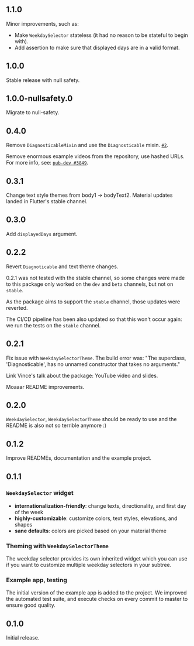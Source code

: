 ## 1.1.0

Minor improvements, such as:
* Make `WeekdaySelector` stateless (it had no reason to be stateful to begin with).
* Add assertion to make sure that displayed days are in a valid format.

## 1.0.0

Stable release with null safety.

## 1.0.0-nullsafety.0

Migrate to null-safety.

## 0.4.0

Remove `DiagnosticableMixin` and use the `Diagnosticable` mixin. [`#2`](https://github.com/smaho-engineering/weekday_selector/pull/2).

Remove enormous example videos from the repository, use hashed URLs. For more info, see: [`pub-dev #3849`](https://github.com/dart-lang/pub-dev/issues/3849).

## 0.3.1

Change text style themes from body1 -> bodyText2. Material updates landed in Flutter's stable channel.

## 0.3.0

Add `displayedDays` argument.

## 0.2.2

Revert `Diagnoticable` and text theme changes.

0.2.1 was not tested with the stable channel, so some changes were made to this package only worked on the `dev` and `beta` channels, but not on `stable`.

As the package aims to support the `stable` channel, those updates were reverted.

The CI/CD pipeline has been also updated so that this won't occur again: we run the tests on the `stable` channel.

## 0.2.1

Fix issue with `WeekdaySelectorTheme`. The build error was: "The superclass, 'Diagnosticable', has no unnamed constructor that takes no arguments."

Link Vince's talk about the package: YouTube video and slides.

Moaaar README improvements.

## 0.2.0

`WeekdaySelector`, `WeekdaySelectorTheme` should be ready to use and the README is also not so terrible anymore :)

## 0.1.2

Improve READMEs, documentation and the example project.

## 0.1.1

### `WeekdaySelector` widget

* **internationalization-friendly**: change texts, directionality, and first day of the week
* **highly-customizable**: customize colors, text styles, elevations, and shapes
* **sane defaults**: colors are picked based on your material theme

### Theming with `WeekdaySelectorTheme`

The weekday selector provides its own inherited widget which you can use if you want to customize multiple weekday selectors in your subtree.

### Example app, testing

The initial version of the example app is added to the project. We improved the automated test suite, and execute checks on every commit to master to ensure good quality.

## 0.1.0

Initial release.
